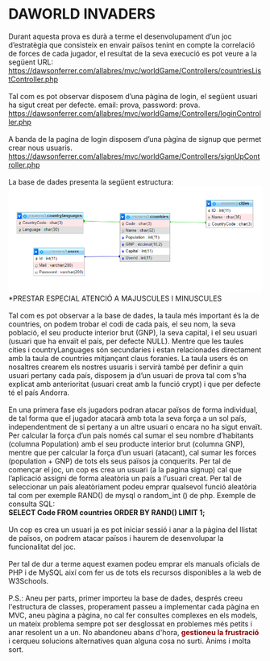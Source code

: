 # DAWORLD INVADERS

Durant aquesta prova es durà a terme el desenvolupament d’un joc d’estratègia que consisteix en envair països tenint en compte la correlació de forces de cada jugador, el resultat de la seva execució es pot veure a la següent URL:
<br>
https://dawsonferrer.com/allabres/mvc/worldGame/Controllers/countriesListController.php
<br><br>
Tal com es pot observar disposem d’una pàgina de login, el següent usuari ha sigut creat per defecte. email: prova, password: prova.
<br>
https://dawsonferrer.com/allabres/mvc/worldGame/Controllers/loginController.php
<br><br>
A banda de la pagina de login disposem d’una pàgina de signup que permet crear nous usuaris.
<br>
https://dawsonferrer.com/allabres/mvc/worldGame/Controllers/signUpController.php
<br><br>
La base de dades presenta la següent estructura:
![](DB.png)
*PRESTAR ESPECIAL ATENCIÓ A MAJUSCULES I MINUSCULES
<br><br>
Tal com es pot observar a la base de dades, la taula més important és la de countries, on podem trobar el codi de cada país, el seu nom, la seva població, el seu producte interior brut (GNP), la seva capital, i el seu usuari (usuari que ha envaït el país, per defecte NULL). Mentre que les taules cities i countryLanguages són secundaries i estan relacionades directament amb la taula de countries mitjançant claus foranies. La taula users és on nosaltres crearem els nostres usuaris i servirà també per definir a quin usuari pertany cada país, disposem ja d’un usuari de prova tal com s’ha explicat amb anterioritat (usuari creat amb la funció crypt) i que per defecte té el país Andorra.
<br><br>
En una primera fase els jugadors podran atacar països de forma individual, de tal forma que el jugador atacarà amb tota la seva força a un sol país, independentment de si pertany a un altre usuari o encara no ha sigut envaït.
Per calcular la força d’un país només cal sumar el seu nombre d’habitants (columna Population) amb el seu producte interior brut (columna GNP), mentre que per calcular la força d’un usuari (atacant), cal sumar les forces (population + GNP) de tots els seus països ja conquerits.
Per tal de començar el joc, un cop es crea un usuari (a la pagina signup) cal que l’aplicació assigni de forma aleatòria un país a l’usuari creat. Per tal de seleccionar un país aleatòriament podeu emprar qualsevol funció aleatòria tal com per exemple RAND() de mysql o random_int () de php. Exemple de consulta SQL:
<br>
<strong>SELECT Code FROM countries ORDER BY RAND() LIMIT 1;</strong>
<br><br>
Un cop es crea un usuari ja es pot iniciar sessió i anar a la pàgina del llistat de països, on podrem atacar països i haurem de desenvolupar la funcionalitat del joc.
<br><br>
Per tal de dur a terme aquest examen podeu emprar els manuals oficials de PHP i de MySQL així com fer us de tots els recursos disponibles a la web de W3Schools.
<br><br>
P.S.: Aneu per parts, primer importeu la base de dades, després creeu l'estructura de classes, properament passeu a implementar cada pàgina en MVC, aneu pàgina a pàgina, no cal fer consultes complexes en els models, un mateix problema sempre pot ser desglossat en problemes més petits i anar resolent un a un. No abandoneu abans d'hora, <strong style="color:darkred;">gestioneu la frustració</strong> i cerqueu solucions alternatives quan alguna cosa no surti. Ànims i molta sort.